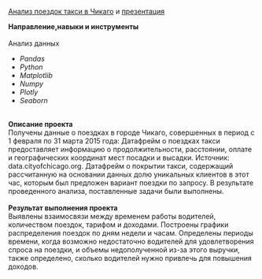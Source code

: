 [Анализ поездок такси в Чикаго](https://github.com/OrlovaD/Portfolio/blob/main/Pet-Projects/Taxi/chicago_taxi_project.ipynb) и [презентация](https://docs.google.com/presentation/d/1G1Jrb1OMHRlsr5KW3-w7foWYvPqIX9FSvnAkJNo3Npw/edit?usp=sharing)

**Направление,навыки и инструменты**<br />
<br />Анализ данных
* _Pandas_
* _Python_
* _Matplotlib_
* _Numpy_
* _Plotly_
* _Seaborn_

<br />**Описание проекта**<br />
Получены данные о поездках в городе Чикаго, совершенных в период с 1 февраля по 31 марта 2015 года: Датафрейм о поездках такси предоставляет информацию о продолжительности, расстоянии, оплате и географических координат мест посадки и высадки. Источник: data.cityofchicago.org.  Датафрейм о покрытии такси, содержащий рассчитанную на основании данных долю уникальных клиентов в этот час, которым был предложен вариант поездки по запросу. В результате проведенного анализа, поставленные задачи были выполнены.<br />
<br />**Результат выполнения проекта**<br />
Выявлены взаимосвязи между временем работы водителей, количеством поездок, тарифом и доходами. Построены графики распределения поездок по дням недели и часам. Определены периоды времени, когда возможно недостаточно водителей для удовлетворения спроса на поездки, и объемы недополученной из-за этого выручки, также определено, сколько водителей нужно привлечь для повышения доходов. <br />
